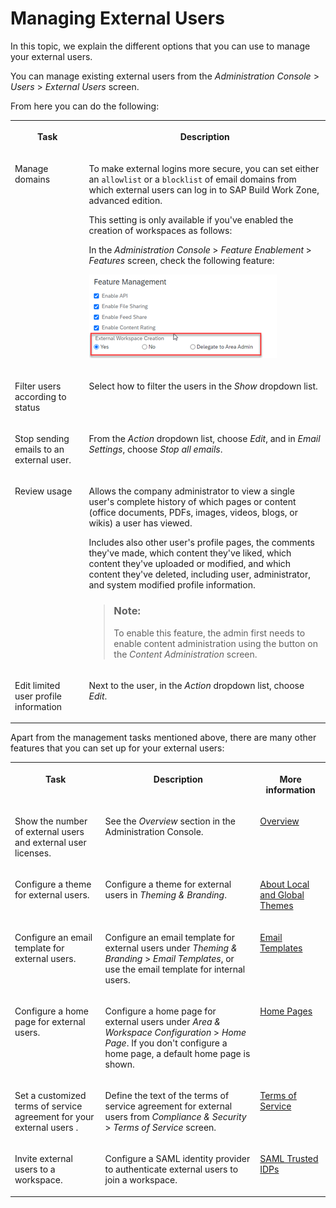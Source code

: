 <!-- loio983b77d60c0a49109406a47d825ab3ee -->

# Managing External Users

In this topic, we explain the different options that you can use to manage your external users.



You can manage existing external users from the *Administration Console* \> *Users* \> *External Users* screen.

From here you can do the following:


<table>
<tr>
<th valign="top">

Task



</th>
<th valign="top">

Description



</th>
</tr>
<tr>
<td valign="top">

Manage domains



</td>
<td valign="top">

To make external logins more secure, you can set either an `allowlist` or a `blocklist` of email domains from which external users can log in to SAP Build Work Zone, advanced edition.

This setting is only available if you've enabled the creation of workspaces as follows:

In the *Administration Console* \> *Feature Enablement* \> *Features* screen, check the following feature:

![](images/Feature_enablement_of_users_to_create_workspaces_ef8531c.png)



</td>
</tr>
<tr>
<td valign="top">

Filter users according to status



</td>
<td valign="top">

Select how to filter the users in the *Show* dropdown list.



</td>
</tr>
<tr>
<td valign="top">

Stop sending emails to an external user.



</td>
<td valign="top">

From the *Action* dropdown list, choose *Edit*, and in *Email Settings*, choose *Stop all emails*.



</td>
</tr>
<tr>
<td valign="top">

Review usage



</td>
<td valign="top">

Allows the company administrator to view a single user's complete history of which pages or content \(office documents, PDFs, images, videos, blogs, or wikis\) a user has viewed.

Includes also other user's profile pages, the comments they've made, which content they've liked, which content they've uploaded or modified, and which content they've deleted, including user, administrator, and system modified profile information.

> ### Note:  
> To enable this feature, the admin first needs to enable content administration using the button on the *Content Administration* screen.



</td>
</tr>
<tr>
<td valign="top">

Edit limited user profile information



</td>
<td valign="top">

Next to the user, in the *Action* dropdown list, choose *Edit*.



</td>
</tr>
</table>



Apart from the management tasks mentioned above, there are many other features that you can set up for your external users:


<table>
<tr>
<th valign="top">

Task



</th>
<th valign="top">

Description



</th>
<th valign="top">

More information



</th>
</tr>
<tr>
<td valign="top">

Show the number of external users and external user licenses.



</td>
<td valign="top">

See the *Overview* section in the Administration Console.



</td>
<td valign="top">

[Overview](overview-120b50d.md)



</td>
</tr>
<tr>
<td valign="top">

Configure a theme for external users.



</td>
<td valign="top">

Configure a theme for external users in *Theming & Branding*.



</td>
<td valign="top">

[About Local and Global Themes](about-local-and-global-themes-f68b18b.md)



</td>
</tr>
<tr>
<td valign="top">

Configure an email template for external users.



</td>
<td valign="top">

Configure an email template for external users under *Theming & Branding* \> *Email Templates*, or use the email template for internal users.



</td>
<td valign="top">

[Email Templates](email-templates-b998d91.md)



</td>
</tr>
<tr>
<td valign="top">

Configure a home page for external users.



</td>
<td valign="top">

Configure a home page for external users under *Area & Workspace Configuration* \> *Home Page*. If you don't configure a home page, a default home page is shown.



</td>
<td valign="top">

[Home Pages](home-pages-000e8a1.md)



</td>
</tr>
<tr>
<td valign="top">

Set a customized terms of service agreement for your external users .



</td>
<td valign="top">

Define the text of the terms of service agreement for external users from *Compliance & Security* \> *Terms of Service* screen.



</td>
<td valign="top">

[Terms of Service](terms-of-service-fa7a091.md)



</td>
</tr>
<tr>
<td valign="top">

Invite external users to a workspace.



</td>
<td valign="top">

Configure a SAML identity provider to authenticate external users to join a workspace.



</td>
<td valign="top">

[SAML Trusted IDPs](saml-trusted-idps-c2f81fd.md)



</td>
</tr>
</table>

